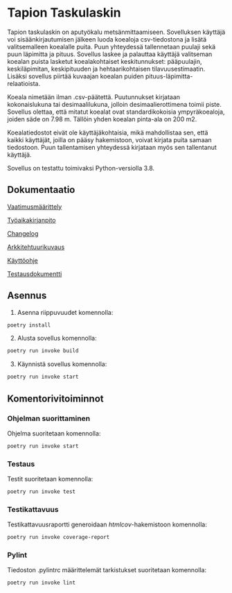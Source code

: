 # Tapion Taskulaskin

Tapion taskulaskin on aputyökalu metsänmittaamiseen. Sovelluksen käyttäjä voi sisäänkirjautumisen jälkeen luoda koealoja csv-tiedostona ja 
lisätä valitsemalleen koealalle puita. Puun yhteydessä tallennetaan puulaji sekä puun
läpimitta ja pituus. Sovellus laskee ja palauttaa käyttäjä valitseman 
koealan puista lasketut koealakohtaiset keskitunnukset: pääpuulajin,
 keskiläpimitan, keskipituuden ja hehtaarikohtaisen tilavuusestimaatin. Lisäksi sovellus piirtää kuvaajan koealan puiden pituus-läpimitta-relaatioista.
 
 Koeala nimetään ilman .csv-päätettä. Puutunnukset kirjataan kokonaislukuna tai desimaalilukuna, jolloin desimaalierottimena toimii piste.
Sovellus olettaa, että mitatut koealat ovat standardikokoisia ympyräkoealoja, joiden säde on 7.98 m. Tällöin yhden koealan pinta-ala on 200 m2.

Koealatiedostot eivät ole käyttäjäkohtaisia, mikä mahdollistaa sen, että kaikki käyttäjät, joilla on pääsy hakemistoon, voivat kirjata puita samaan tiedostoon. Puun tallentamisen yhteydessä kirjataan myös sen tallentanut käyttäjä.

Sovellus on testattu toimivaksi Python-versiolla 3.8.

## Dokumentaatio

[Vaatimusmäärittely](https://github.com/annis1234/ot-harjoitustyo/blob/main/dokumentaatio/vaatimusmaarittely.md)

[Työaikakirjanpito](https://github.com/annis1234/ot-harjoitustyo/blob/main/dokumentaatio/tyoaikakirjanpito.md)

[Changelog](https://github.com/annis1234/ot-harjoitustyo/blob/main/dokumentaatio/changelog.md)

[Arkkitehtuurikuvaus](https://github.com/annis1234/ot-harjoitustyo/blob/main/dokumentaatio/arkkitehtuuri.md)

[Käyttöohje](https://github.com/annis1234/TapionTaskulaskin/blob/main/dokumentaatio/kayttoohje.md)

[Testausdokumentti](https://github.com/annis1234/TapionTaskulaskin/blob/main/dokumentaatio/testausdokumentti.md)

## Asennus

1. Asenna riippuvuudet komennolla:

```bash
poetry install
```

2. Alusta sovellus komennolla:

```bash
poetry run invoke build
```

3. Käynnistä sovellus komennolla:

```bash
poetry run invoke start
```

## Komentorivitoiminnot

### Ohjelman suorittaminen

Ohjelma suoritetaan komennolla:

```bash
poetry run invoke start
```

### Testaus

Testit suoritetaan komennolla:

```bash
poetry run invoke test
```

### Testikattavuus

Testikattavuusraportti generoidaan _htmlcov_-hakemistoon komennolla:

```bash
poetry run invoke coverage-report
```

### Pylint

Tiedoston .pylintrc määrittelemät tarkistukset suoritetaan komennolla:
```bash
poetry run invoke lint
```
